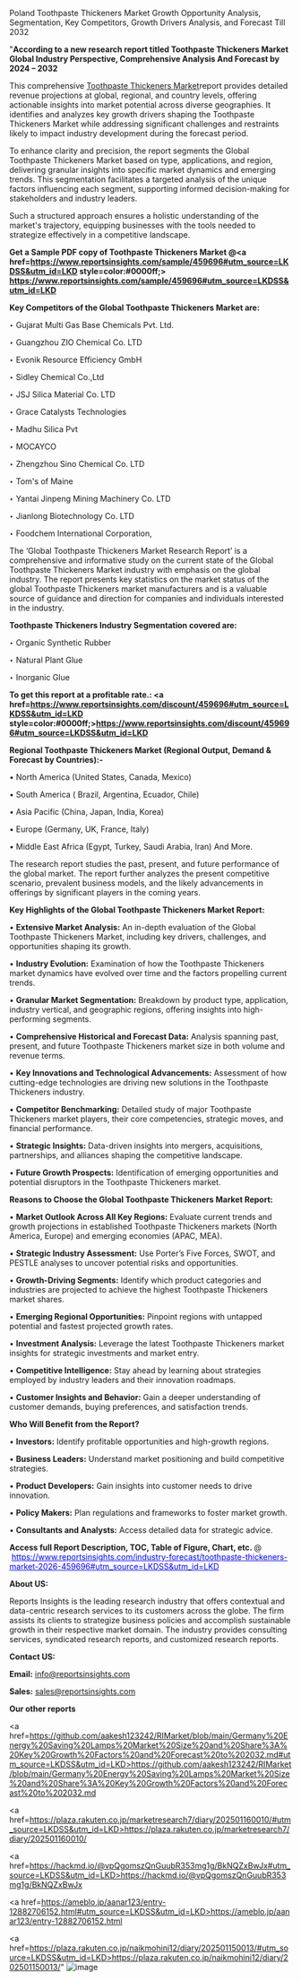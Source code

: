 Poland Toothpaste Thickeners Market Growth Opportunity Analysis, Segmentation, Key Competitors, Growth Drivers Analysis, and Forecast Till 2032

"<strong>According to a new research report titled Toothpaste Thickeners Market Global Industry Perspective, Comprehensive Analysis And Forecast by 2024 – 2032</strong>

This comprehensive <a href=https://www.reportsinsights.com/sample/459696>Toothpaste Thickeners Market</a>report provides detailed revenue projections at global, regional, and country levels, offering actionable insights into market potential across diverse geographies. It identifies and analyzes key growth drivers shaping the Toothpaste Thickeners Market while addressing significant challenges and restraints likely to impact industry development during the forecast period.

To enhance clarity and precision, the report segments the Global Toothpaste Thickeners Market based on type, applications, and region, delivering granular insights into specific market dynamics and emerging trends. This segmentation facilitates a targeted analysis of the unique factors influencing each segment, supporting informed decision-making for stakeholders and industry leaders.

Such a structured approach ensures a holistic understanding of the market's trajectory, equipping businesses with the tools needed to strategize effectively in a competitive landscape.

<strong>Get a Sample PDF copy of Toothpaste Thickeners Market </strong><strong>@<a href=https://www.reportsinsights.com/sample/459696#utm_source=LKDSS&utm_id=LKD style=color:#0000ff;> https://www.reportsinsights.com/sample/459696#utm_source=LKDSS&utm_id=LKD</a></strong></font>

<strong>Key Competitors of the Global Toothpaste Thickeners Market are:</strong>

‣ Gujarat Multi Gas Base Chemicals Pvt. Ltd.

‣ Guangzhou ZIO Chemical Co. LTD

‣ Evonik Resource Efficiency GmbH

‣ Sidley Chemical Co.,Ltd

‣ JSJ Silica Material Co. LTD

‣ Grace Catalysts Technologies

‣ Madhu Silica Pvt

‣ MOCAYCO

‣ Zhengzhou Sino Chemical Co. LTD

‣ Tom's of Maine

‣ Yantai Jinpeng Mining Machinery Co. LTD

‣ Jianlong Biotechnology Co. LTD

‣ Foodchem International Corporation,

The ‘Global Toothpaste Thickeners Market Research Report’ is a comprehensive and informative study on the current state of the Global Toothpaste Thickeners Market industry with emphasis on the global industry. The report presents key statistics on the market status of the global Toothpaste Thickeners market manufacturers and is a valuable source of guidance and direction for companies and individuals interested in the industry.

<strong>Toothpaste Thickeners Industry Segmentation covered are:</strong>

‣ Organic Synthetic Rubber

‣ Natural Plant Glue

‣ Inorganic Glue

<strong>To get this report at a profitable rate.: <a href=https://www.reportsinsights.com/discount/459696#utm_source=LKDSS&utm_id=LKD style=color:#0000ff;>https://www.reportsinsights.com/discount/459696#utm_source=LKDSS&utm_id=LKD</a></strong></font>

<strong>Regional Toothpaste Thickeners Market (Regional Output, Demand &amp; Forecast by Countries):-</strong>

• North America (United States, Canada, Mexico)

• South America ( Brazil, Argentina, Ecuador, Chile)

• Asia Pacific (China, Japan, India, Korea)

• Europe (Germany, UK, France, Italy)

• Middle East Africa (Egypt, Turkey, Saudi Arabia, Iran) And More.

The research report studies the past, present, and future performance of the global market. The report further analyzes the present competitive scenario, prevalent business models, and the likely advancements in offerings by significant players in the coming years.

<strong>Key Highlights of the Global Toothpaste Thickeners Market Report:</strong>

• <strong>Extensive Market Analysis:</strong> An in-depth evaluation of the Global Toothpaste Thickeners Market, including key drivers, challenges, and opportunities shaping its growth.

• <strong>Industry Evolution:</strong> Examination of how the Toothpaste Thickeners market dynamics have evolved over time and the factors propelling current trends.

• <strong>Granular Market Segmentation:</strong> Breakdown by product type, application, industry vertical, and geographic regions, offering insights into high-performing segments.

• <strong>Comprehensive Historical and Forecast Data:</strong> Analysis spanning past, present, and future Toothpaste Thickeners market size in both volume and revenue terms.

• <strong>Key Innovations and Technological Advancements:</strong> Assessment of how cutting-edge technologies are driving new solutions in the Toothpaste Thickeners industry.

• <strong>Competitor Benchmarking:</strong> Detailed study of major Toothpaste Thickeners market players, their core competencies, strategic moves, and financial performance.

• <strong>Strategic Insights:</strong> Data-driven insights into mergers, acquisitions, partnerships, and alliances shaping the competitive landscape.

• <strong>Future Growth Prospects:</strong> Identification of emerging opportunities and potential disruptors in the Toothpaste Thickeners market.

<strong>Reasons to Choose the Global Toothpaste Thickeners Market Report:</strong>

• <strong>Market Outlook Across All Key Regions:</strong> Evaluate current trends and growth projections in established Toothpaste Thickeners markets (North America, Europe) and emerging economies (APAC, MEA).

• <strong>Strategic Industry Assessment:</strong> Use Porter’s Five Forces, SWOT, and PESTLE analyses to uncover potential risks and opportunities.

• <strong>Growth-Driving Segments:</strong> Identify which product categories and industries are projected to achieve the highest Toothpaste Thickeners market shares.

• <strong>Emerging Regional Opportunities:</strong> Pinpoint regions with untapped potential and fastest projected growth rates.

• <strong>Investment Analysis:</strong> Leverage the latest Toothpaste Thickeners market insights for strategic investments and market entry.

• <strong>Competitive Intelligence:</strong> Stay ahead by learning about strategies employed by industry leaders and their innovation roadmaps.

• <strong>Customer Insights and Behavior:</strong> Gain a deeper understanding of customer demands, buying preferences, and satisfaction trends.

<strong>Who Will Benefit from the Report?</strong>

• <strong>Investors:</strong> Identify profitable opportunities and high-growth regions.

• <strong>Business Leaders:</strong> Understand market positioning and build competitive strategies.

• <strong>Product Developers:</strong> Gain insights into customer needs to drive innovation.

• <strong>Policy Makers:</strong> Plan regulations and frameworks to foster market growth.

• <strong>Consultants and Analysts:</strong> Access detailed data for strategic advice.
</ul>
<strong>Access full Report Description, TOC, Table of Figure, Chart, etc. </strong>@  <a href=https://www.reportsinsights.com/industry-forecast/toothpaste-thickeners-market-2026-459696#utm_source=LKDSS&utm_id=LKD style=color:#0000ff;>https://www.reportsinsights.com/industry-forecast/toothpaste-thickeners-market-2026-459696#utm_source=LKDSS&utm_id=LKD</a></font>

<strong><strong>About US</strong>:</strong>

Reports Insights is the leading research industry that offers contextual and data-centric research services to its customers across the globe. The firm assists its clients to strategize business policies and accomplish sustainable growth in their respective market domain. The industry provides consulting services, syndicated research reports, and customized research reports.

<strong>Contact US:</strong>

<p class=""""><b>Email:</b> <a href=mailto:info@reportsinsights.com>info@reportsinsights.com</a></p>
<p class=""""><b>Sales:</b> <a href=mailto:sales@reportsinsights.com>sales@reportsinsights.com</a></p>

<strong>Our other reports</strong>

<a href=https://github.com/aakesh123242/RIMarket/blob/main/Germany%20Energy%20Saving%20Lamps%20Market%20Size%20and%20Share%3A%20Key%20Growth%20Factors%20and%20Forecast%20to%202032.md#utm_source=LKDSS&utm_id=LKD>https://github.com/aakesh123242/RIMarket/blob/main/Germany%20Energy%20Saving%20Lamps%20Market%20Size%20and%20Share%3A%20Key%20Growth%20Factors%20and%20Forecast%20to%202032.md</a>

<a href=https://plaza.rakuten.co.jp/marketresearch7/diary/202501160010/#utm_source=LKDSS&utm_id=LKD>https://plaza.rakuten.co.jp/marketresearch7/diary/202501160010/</a>

<a href=https://hackmd.io/@vpQgomszQnGuubR353mg1g/BkNQZxBwJx#utm_source=LKDSS&utm_id=LKD>https://hackmd.io/@vpQgomszQnGuubR353mg1g/BkNQZxBwJx</a>

<a href=https://ameblo.jp/aanar123/entry-12882706152.html#utm_source=LKDSS&utm_id=LKD>https://ameblo.jp/aanar123/entry-12882706152.html</a>

<a href=https://plaza.rakuten.co.jp/naikmohini12/diary/202501150013/#utm_source=LKDSS&utm_id=LKD>https://plaza.rakuten.co.jp/naikmohini12/diary/202501150013/</a>"
![image](https://github.com/user-attachments/assets/4bce0a6c-23a5-4fea-8d68-68c098f080ac)
